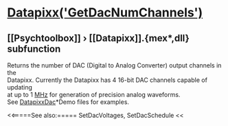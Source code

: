 # [Datapixx('GetDacNumChannels')](Datapixx-GetDacNumChannels) 
## [[Psychtoolbox]] &#8250; [[Datapixx]].{mex*,dll} subfunction


Returns the number of DAC (Digital to Analog Converter) output channels in the  
Datapixx. Currently the Datapixx has 4 16-bit DAC channels capable of updating  
at up to 1 [MHz](MHz) for generation of precision analog waveforms.  
See [DatapixxDac](DatapixxDac)\*Demo files for examples.  
  


<<=====See also:=====
SetDacVoltages, SetDacSchedule
<<